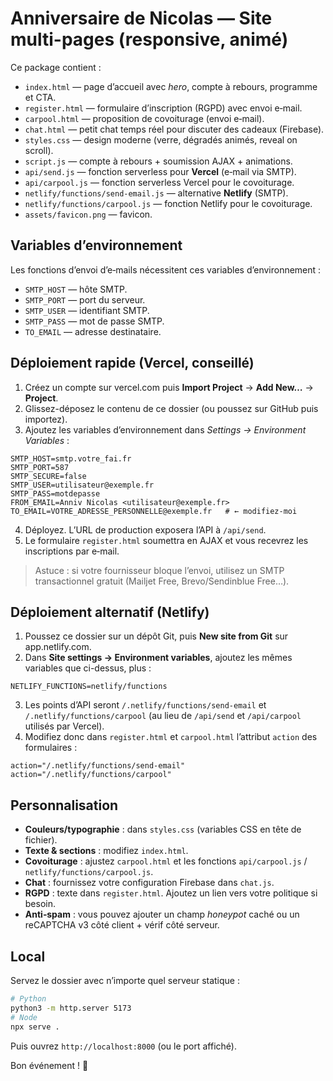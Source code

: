 # Anniversaire de Nicolas — Site multi-pages (responsive, animé)

Ce package contient :

- `index.html` — page d’accueil avec *hero*, compte à rebours, programme et CTA.
- `register.html` — formulaire d’inscription (RGPD) avec envoi e‑mail.
- `carpool.html` — proposition de covoiturage (envoi e‑mail).
- `chat.html` — petit chat temps réel pour discuter des cadeaux (Firebase).
- `styles.css` — design moderne (verre, dégradés animés, reveal on scroll).
- `script.js` — compte à rebours + soumission AJAX + animations.
- `api/send.js` — fonction serverless pour **Vercel** (e‑mail via SMTP).
- `api/carpool.js` — fonction serverless Vercel pour le covoiturage.
- `netlify/functions/send-email.js` — alternative **Netlify** (SMTP).
- `netlify/functions/carpool.js` — fonction Netlify pour le covoiturage.
- `assets/favicon.png` — favicon.

## Variables d’environnement

Les fonctions d’envoi d’e‑mails nécessitent ces variables d’environnement :

- `SMTP_HOST` — hôte SMTP.
- `SMTP_PORT` — port du serveur.
- `SMTP_USER` — identifiant SMTP.
- `SMTP_PASS` — mot de passe SMTP.
- `TO_EMAIL` — adresse destinataire.

## Déploiement rapide (Vercel, conseillé)

1) Créez un compte sur vercel.com puis **Import Project** → **Add New…** → **Project**.  
2) Glissez-déposez le contenu de ce dossier (ou poussez sur GitHub puis importez).  
3) Ajoutez les variables d’environnement dans *Settings → Environment Variables* :

```
SMTP_HOST=smtp.votre_fai.fr
SMTP_PORT=587
SMTP_SECURE=false
SMTP_USER=utilisateur@exemple.fr
SMTP_PASS=motdepasse
FROM_EMAIL=Anniv Nicolas <utilisateur@exemple.fr>
TO_EMAIL=VOTRE_ADRESSE_PERSONNELLE@exemple.fr   # ← modifiez‑moi
```

4) Déployez. L’URL de production exposera l’API à `/api/send`.  
5) Le formulaire `register.html` soumettra en AJAX et vous recevrez les inscriptions par e‑mail.

> Astuce : si votre fournisseur bloque l’envoi, utilisez un SMTP transactionnel gratuit (Mailjet Free, Brevo/Sendinblue Free…).

## Déploiement alternatif (Netlify)

1) Poussez ce dossier sur un dépôt Git, puis **New site from Git** sur app.netlify.com.  
2) Dans **Site settings → Environment variables**, ajoutez les mêmes variables que ci-dessus, plus :

```
NETLIFY_FUNCTIONS=netlify/functions
```

3) Les points d’API seront `/.netlify/functions/send-email` et `/.netlify/functions/carpool` (au lieu de `/api/send` et `/api/carpool` utilisés par Vercel).
4) Modifiez donc dans `register.html` et `carpool.html` l’attribut `action` des formulaires :
```
action="/.netlify/functions/send-email"
action="/.netlify/functions/carpool"
```

## Personnalisation

- **Couleurs/typographie** : dans `styles.css` (variables CSS en tête de fichier).  
- **Texte & sections** : modifiez `index.html`.
- **Covoiturage** : ajustez `carpool.html` et les fonctions `api/carpool.js` / `netlify/functions/carpool.js`.
- **Chat** : fournissez votre configuration Firebase dans `chat.js`.
- **RGPD** : texte dans `register.html`. Ajoutez un lien vers votre politique si besoin.
- **Anti‑spam** : vous pouvez ajouter un champ *honeypot* caché ou un reCAPTCHA v3 côté client + vérif côté serveur.

## Local

Servez le dossier avec n’importe quel serveur statique :
```bash
# Python
python3 -m http.server 5173
# Node
npx serve .
```
Puis ouvrez `http://localhost:8000` (ou le port affiché).

Bon événement ! 🎉
